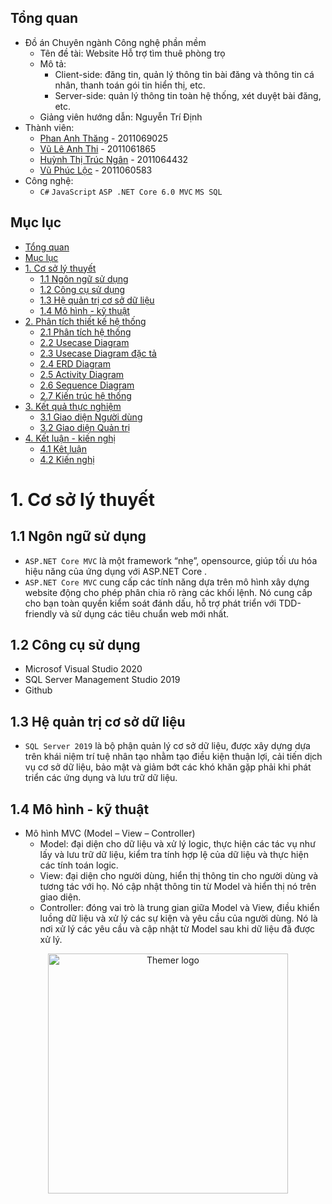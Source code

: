 ## Tổng quan 
- Đồ án Chuyên ngành Công nghệ phần mềm
  - Tên đề tài: Website Hỗ trợ tìm thuê phòng trọ
  - Mô tả:
      - Client-side: đăng tin, quản lý thông tin bài đăng và thông tin cá nhân, thanh toán gói tin hiển thị, etc.
      - Server-side: quản lý thông tin toàn hệ thống, xét duyệt bài đăng, etc.
  - Giảng viên hướng dẫn: Nguyễn Trí Định
 - Thành viên:
   -   [Phan Anh Thăng](https://github.com/thanqphan) - 2011069025
   - [Vũ Lê Anh Thi](https://github.com/Anhthi0210) - 2011061865
   - [Huỳnh Thị Trúc Ngân](https://github.com/thanqphan) - 2011064432
   - [Vũ Phúc Lộc](https://github.com/thanqphan) - 2011060583
 - Công nghệ:
   - `C#` `JavaScript` `ASP .NET Core 6.0 MVC` `MS SQL`
## Mục lục
- [Tổng quan](#tong-quan)
- [Mục lục](#muc-luc)
- [1. Cơ sở lý thuyết](#co-so=li-thuyet)
  - [1.1 Ngôn ngữ sử dụng](#ngon-ngu-su-dung)
  - [1.2 Công cụ sử dụng](#cong-cu-su-dung)
  - [1.3 Hệ quản trị cơ sở dữ liệu](#he-quan-tri-csdl)
  - [1.4 Mô hình - kỹ thuật](#mo-hinh)
- [2. Phân tích thiết kế hệ thống](#phan-tich-thiet-ke)
  - [2.1 Phân tích hệ thống](#phan-tich-he-thong)
  - [2.2 Usecase Diagram](#use-case)
  - [2.3 Usecase Diagram đặc tả](#use-case-spec)
  - [2.4 ERD Diagram](#erd-diagram)
  - [2.5 Activity Diagram](#act-diagram)
  - [2.6 Sequence Diagram](#seq-diagram)
  - [2.7 Kiến trúc hệ thống](#kien-truc-he-thong)
- [3. Kết quả thực nghiệm](#ket-qua-thuc-nghiem)
  -   [3.1 Giao diện Người dùng](#giao-dien-client)
  -   [3.2 Giao diện Quản trị](#giao-dien-admin)
- [4. Kết luận - kiến nghị](#ket-luan-kien-nghi)
  -   [4.1 Kêt luận](#ket-luan)
  -   [4.2 Kiến nghị](#kien-nghi)
# 1. Cơ sở lý thuyết
## 1.1 Ngôn ngữ sử dụng
- `ASP.NET Core MVC` là một  framework “nhẹ”, opensource, giúp tối ưu hóa hiệu năng của ứng dụng với  ASP.NET Core .
-	`ASP.NET Core MVC` cung cấp các tính năng dựa trên mô hình xây dựng website động cho phép phân chia rõ ràng các khối lệnh. Nó cung cấp cho bạn toàn quyền kiểm soát đánh dấu, hỗ trợ phát triển  với TDD-friendly và sử dụng các tiêu chuẩn web mới nhất.
## 1.2 Công cụ sử dụng
- Microsof Visual Studio 2020
- SQL Server Management Studio 2019
- Github 
## 1.3 Hệ quản trị cơ sở dữ liệu
-	`SQL Server 2019` là bộ phận quản lý cơ sở dữ liệu, được xây dựng dựa trên khái niệm trí tuệ nhân tạo nhằm tạo điều kiện thuận lợi, cải tiến dịch vụ cơ sở dữ liệu, bảo mật và giảm bớt các khó khăn gặp phải khi phát triển các ứng dụng và lưu trữ dữ liệu. 
## 1.4 Mô hình - kỹ thuật
- Mô hình MVC (Model – View – Controller)
  - Model: đại diện cho dữ liệu và xử lý logic, thực hiện các tác vụ như lấy và lưu trữ dữ liệu, kiểm tra tính hợp lệ của dữ liệu và thực hiện các tính toán logic.
  -	View: đại diện cho người dùng, hiển thị thông tin cho người dùng và tương tác với họ. Nó cập nhật thông tin từ Model và hiển thị nó trên giao diện.
  -	Controller: đóng vai trò là trung gian giữa Model và View, điều khiển luồng dữ liệu và xử lý các sự kiện và yêu cầu của người dùng. Nó là nơi xử lý các yêu cầu và cập nhật từ Model sau khi dữ liệu đã được xử lý.
<p align="center">
    <img src="https://static-xf1.vietnix.vn/wp-content/uploads/2022/03/cac-thanh-phan-cua-mvc.webp" width="384" alt="Themer logo" />
</p>

